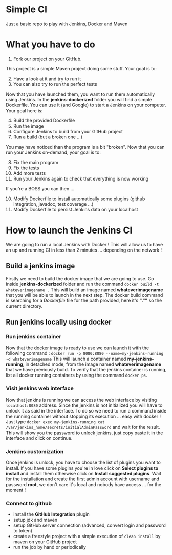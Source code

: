 # Simple CI
Just a basic repo to play with Jenkins, Docker and Maven

# What you have to do

1. Fork our project on your GitHub.

This project is a simple Maven project doing some stuff.
Your goal is to:

2. Have a look at it and try to run it
3. You can also try to run the perfect tests

Now that you have launched them, you want to run them automatically using Jenkins.
In the **jenkins-dockerized** folder you will find a simple Dockerfile. You can use it (and Google) to start a Jenkins on your computer.
Your goal here is:

4. Build the provided Dockerfile
5. Run the image
6. Configure Jenkins to build from your GitHub project
7. Run a build (but a broken one ...)

You may have noticed than the program is a bit "broken".
Now that you can run your Jenkins on-demand, your goal is to:

8. Fix the main program
9. Fix the tests
10. Add more tests
11. Run your Jenkins again to check that everything is now working

If you're a BOSS you can then ...

10. Modify Dockerfile to install automatically some plugins (github integration, javadoc, test coverage ...)
11. Modify Dockerfile to persist Jenkins data on your localhost

# How to launch the Jenkins CI

We are going to run a local Jenkins with Docker ! This will allow us to have an up and running CI in less than 2 minutes ... depending on the network !

## Build a jenkins image
Firstly we need to build the docker image that we are going to use. Go inside **jenkins-dockerized** folder and run the command `docker build -t whateverimagename .` This will build an image named **whateverimagename** that you will be able to launch in the next step. The docker build command is searching for a *Dockerfile* file for the path provided, here it's **".""** so the current directory.

## Run jenkins locally using docker
### Run jenkins container
Now that the docker image is ready to use we can launch it with the following command :
`docker run -p 8080:8080 --name=my-jenkins-running -d whateverimagename`
This will launch a container named **my-jenkins-running**, in detached mode, from the image named **whateverimagename** that we have previously build. To verify that the jenkins container is running, list all docker running containers by using the command `docker ps`.

### Visit jenkins web interface
Now that jenkins is running we can access the web interface by visiting `localhost:8080` address. Since the jenkins is not initialized you will have to unlock it as said in the interface. To do so we need to run a command inside the running container without stopping its execution ... easy with docker ! Just type `docker exec my-jenkins-running cat /var/jenkins_home/secrets/initialAdminPassword` and wait for the result. This will show you the password to unlock jenkins, just copy paste it in the interface and click on continue.

### Jenkins customization
Once jenkins is unlock, you have to choose the list of plugins you want to install. If you have some plugins you're in love click on **Select plugins to install** and install them otherwise click on **Install suggested plugins**. Wait for the installation and create the first admin account with username and password **root**, we don't care it's local and nobody have access ... for the moment !

### Connect to github
- install the **GitHub Integration** plugin
- setup jdk and maven
- setup GitHub server connection (advanced, convert login and password to token)
- create a freestyle project with a simple execution of `clean install` by maven on your GitHub project
- run the job by hand or periodically
